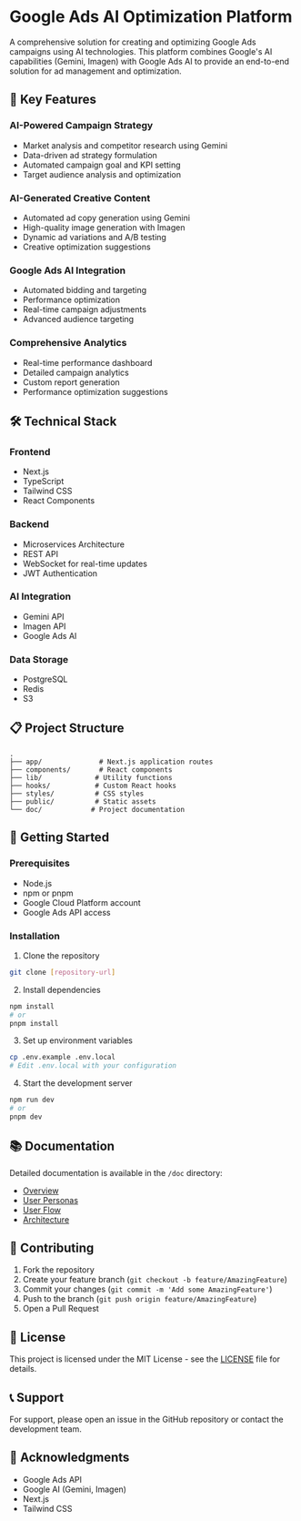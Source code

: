 # Google Ads AI Optimization Platform

A comprehensive solution for creating and optimizing Google Ads campaigns using AI technologies. This platform combines Google's AI capabilities (Gemini, Imagen) with Google Ads AI to provide an end-to-end solution for ad management and optimization.

## 🚀 Key Features

### AI-Powered Campaign Strategy
- Market analysis and competitor research using Gemini
- Data-driven ad strategy formulation
- Automated campaign goal and KPI setting
- Target audience analysis and optimization

### AI-Generated Creative Content
- Automated ad copy generation using Gemini
- High-quality image generation with Imagen
- Dynamic ad variations and A/B testing
- Creative optimization suggestions

### Google Ads AI Integration
- Automated bidding and targeting
- Performance optimization
- Real-time campaign adjustments
- Advanced audience targeting

### Comprehensive Analytics
- Real-time performance dashboard
- Detailed campaign analytics
- Custom report generation
- Performance optimization suggestions

## 🛠 Technical Stack

### Frontend
- Next.js
- TypeScript
- Tailwind CSS
- React Components

### Backend
- Microservices Architecture
- REST API
- WebSocket for real-time updates
- JWT Authentication

### AI Integration
- Gemini API
- Imagen API
- Google Ads AI

### Data Storage
- PostgreSQL
- Redis
- S3

## 📋 Project Structure

```
.
├── app/              # Next.js application routes
├── components/       # React components
├── lib/             # Utility functions
├── hooks/           # Custom React hooks
├── styles/          # CSS styles
├── public/          # Static assets
└── doc/            # Project documentation
```

## 🚀 Getting Started

### Prerequisites
- Node.js
- npm or pnpm
- Google Cloud Platform account
- Google Ads API access

### Installation
1. Clone the repository
```bash
git clone [repository-url]
```

2. Install dependencies
```bash
npm install
# or
pnpm install
```

3. Set up environment variables
```bash
cp .env.example .env.local
# Edit .env.local with your configuration
```

4. Start the development server
```bash
npm run dev
# or
pnpm dev
```

## 📚 Documentation

Detailed documentation is available in the `/doc` directory:
- [Overview](doc/1.overview.md)
- [User Personas](doc/2.persona.md)
- [User Flow](doc/3.userflow.md)
- [Architecture](doc/4.archtect.md)

## 🤝 Contributing

1. Fork the repository
2. Create your feature branch (`git checkout -b feature/AmazingFeature`)
3. Commit your changes (`git commit -m 'Add some AmazingFeature'`)
4. Push to the branch (`git push origin feature/AmazingFeature`)
5. Open a Pull Request

## 📝 License

This project is licensed under the MIT License - see the [LICENSE](LICENSE) file for details.

## 📞 Support

For support, please open an issue in the GitHub repository or contact the development team.

## 🙏 Acknowledgments

- Google Ads API
- Google AI (Gemini, Imagen)
- Next.js
- Tailwind CSS
